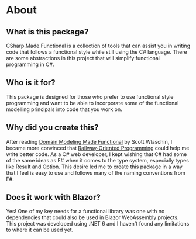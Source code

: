# About

## What is this package?
CSharp.Made.Functional is a collection of tools that can assist you in writing code that follows a functional style while still using the C# language. There are some abstractions in this project that will simplify functional programming in C#.

## Who is it for?
This package is designed for those who prefer to use functional style programming and want to be able to incorporate some of the functional modelling principals into code that you work on.

## Why did you create this?
After reading <a href="https://fsharpforfunandprofit.com/books/#domain-modeling-made-functional" target="_blank" rel="noopener">Domain Modeling Made Functional</a> by Scott Wlaschin, I became more convinced that <a href="https://fsharpforfunandprofit.com/rop/" target="_blank" rel="noopener">Railway-Oriented Programming</a> could help me write better code. As a C# web developer, I kept wishing that C# had some of the same ideas as F# when it comes to the type system, especially types like Result and Option. This desire led me to create this package in a way that I feel is easy to use and follows many of the naming conventions from F#.

## Does it work with Blazor?
Yes! One of my key needs for a functional library was one with no dependencies that could also be used in Blazor WebAssembly projects. This project was developed using .NET 6 and I haven't found any limitations to where it can be used yet.